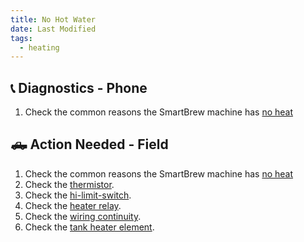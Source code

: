 ```yaml
---
title: No Hot Water
date: Last Modified 
tags:
  - heating
---
```

## 📞 Diagnostics - Phone

1. Check the common reasons the SmartBrew machine has [no heat](/smartbrew/common-no-hot-water/)

## <a name="action-needed"></a>🛻 Action Needed - Field

1. Check the common reasons the SmartBrew machine has [no heat](/smartbrew/common-no-hot-water/)
2. Check the [thermistor](/smartbrew/check-thermistor/).
3. Check the [hi-limit-switch](/smartbrew/check-hi-limit/).
4. Check the [heater relay](/smartbrew/check-heater-relay/).
5. Check the [wiring continuity](/smartbrew/check-continuity-heater-wiring/).
6. Check the [tank heater element](/smartbrew/check-element/).
